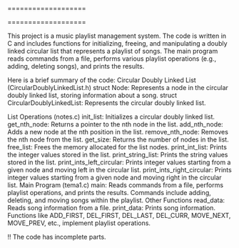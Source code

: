 ===================

===================

This project is a music playlist management system. The code is written
in C and includes functions for initializing, freeing, and manipulating
a doubly linked circular list that represents a playlist of songs.
The main program reads commands from a file, performs various playlist
operations (e.g., adding, deleting songs), and prints the results.

Here is a brief summary of the code:
Circular Doubly Linked List (CircularDoublyLinkedList.h)
struct Node: Represents a node in the circular doubly linked list,
storing information about a song.
struct CircularDoublyLinkedList: Represents the circular doubly linked list.

List Operations (notes.c)
init_list: Initializes a circular doubly linked list.
get_nth_node: Returns a pointer to the nth node in the list.
add_nth_node: Adds a new node at the nth position in the list.
remove_nth_node: Removes the nth node from the list.
get_size: Returns the number of nodes in the list.
free_list: Frees the memory allocated for the list nodes.
print_int_list: Prints the integer values stored in the list.
print_string_list: Prints the string values stored in the list.
print_ints_left_circular: Prints integer values starting from a given
node and moving left in the circular list.
print_ints_right_circular: Prints integer values starting from a given
node and moving right in the circular list.
Main Program (tema1.c)
main: Reads commands from a file, performs playlist operations, and prints
the results.
Commands include adding, deleting, and moving songs within the playlist.
Other Functions
read_data: Reads song information from a file.
print_data: Prints song information.
Functions like ADD_FIRST, DEL_FIRST, DEL_LAST, DEL_CURR, MOVE_NEXT, MOVE_PREV,
etc., implement playlist operations.

!! The code has incomplete parts.
